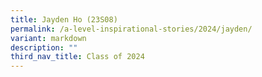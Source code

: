 ```yaml
---
title: Jayden Ho (23S08)
permalink: /a-level-inspirational-stories/2024/jayden/
variant: markdown
description: ""
third_nav_title: Class of 2024
---
```

